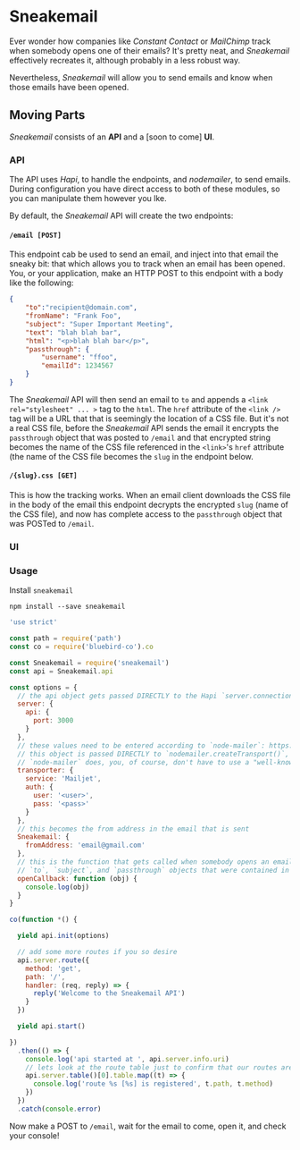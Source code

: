 # Sneakemail

Ever wonder how companies like _Constant Contact_ or _MailChimp_ track when somebody opens one of their emails?  It's pretty neat, and _Sneakemail_ effectively recreates it, although probably in a less robust way.

Nevertheless, _Sneakemail_ will allow you to send emails and know when those emails have been opened.

## Moving Parts

_Sneakemail_ consists of an **API** and a [soon to come] **UI**.

### API

The API uses _Hapi_, to handle the endpoints, and _nodemailer_, to send emails.  During configuration you have direct access to both of these modules, so you can manipulate them however you lke.

By default, the _Sneakemail_ API will create the two endpoints:

#### `/email [POST]`
	
This endpoint cab be used to send an email, and inject into that email the sneaky bit: that which allows you to track when an email has been opened.  You, or your application, make an HTTP POST to this endpoint with a body like the following:

```json
{
	"to":"recipient@domain.com",
    "fromName": "Frank Foo",
    "subject": "Super Important Meeting",
    "text": "blah blah bar",
    "html": "<p>blah blah bar</p>",
    "passthrough": {
    	"username": "ffoo",
        "emailId": 1234567
    }
}
```

The _Sneakemail_ API will then send an email to `to` and appends a `<link rel="stylesheet" ... >` tag to the `html`.  The `href` attribute of the `<link />` tag will be a URL that that is seemingly the location of a CSS file.  But it's not a real CSS file, before the _Sneakemail_ API sends the email it encrypts the `passthrough` object that was posted to `/email` and that encrypted string becomes the name of the CSS file referenced in the `<link>`'s `href` attribute (the name of the CSS file becomes the `slug` in the endpoint below.
    
#### `/{slug}.css [GET]`

This is how the tracking works.  When an email client downloads the CSS file in the body of the email this endpoint decrypts the encrypted `slug` (name of the CSS file), and now has complete access to the `passthrough` object that was POSTed to `/email`.

### UI

### Usage

Install `sneakemail`

```
npm install --save sneakemail
```

```javascript
'use strict'

const path = require('path')
const co = require('bluebird-co').co

const Sneakemail = require('sneakemail')
const api = Sneakemail.api

const options = {
  // the api object gets passed DIRECTLY to the Hapi `server.connection()` method
  server: {
    api: {
      port: 3000
    }
  },
  // these values need to be entered according to `node-mailer`: https://nodemailer.com/smtp/well-known,
  // this object is passed DIRECTLY to `nodemailer.createTransport()`, so do whatever you like according to what
  // `node-mailer` does, you, of course, don't have to use a "well-known" service, as this example does
  transporter: {
    service: 'Mailjet',
    auth: {
      user: '<user>',
      pass: '<pass>'
    }
  },
  // this becomes the from address in the email that is sent
  Sneakemail: {
    fromAddress: 'email@gmail.com'
  },
  // this is the function that gets called when somebody opens an email, its argument is an object that contains the
  // `to`, `subject`, and `passthrough` objects that were contained in the body of the HTTP POST to `/email`
  openCallback: function (obj) {
    console.log(obj)
  }
}

co(function *() {

  yield api.init(options)

  // add some more routes if you so desire
  api.server.route({
    method: 'get',
    path: '/',
    handler: (req, reply) => {
      reply('Welcome to the Sneakemail API')
    }
  })

  yield api.start()

})
  .then(() => {
    console.log('api started at ', api.server.info.uri)
    // lets look at the route table just to confirm that our routes are regisred
    api.server.table()[0].table.map((t) => {
      console.log('route %s [%s] is registered', t.path, t.method)
    })
  })
  .catch(console.error)
```

Now make a POST to `/email`, wait for the email to come, open it, and check your console!